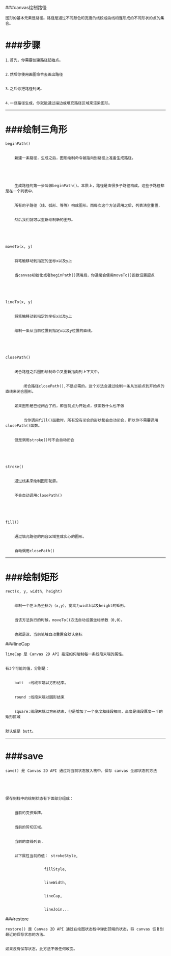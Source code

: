 ###canvas绘制路径


	图形的基本元素是路径。路径是通过不同颜色和宽度的线段或曲线相连形成的不同形状的点的集合。


	


# ###步骤


	1.首先，你需要创建路径起始点。


	2.然后你使用画图命令去画出路径


	3.之后你把路径封闭。


	4.一旦路径生成，你就能通过描边或填充路径区域来渲染图形。


	




---

# ###绘制三角形


	beginPath()


		新建一条路径，生成之后，图形绘制命令被指向到路径上准备生成路径。


		


		生成路径的第一步叫做beginPath()。本质上，路径是由很多子路径构成，这些子路径都是在一个列表中，


		所有的子路径（线、弧形、等等）构成图形。而每次这个方法调用之后，列表清空重置，


		然后我们就可以重新绘制新的图形。


	


	moveTo(x, y)


		将笔触移动到指定的坐标x以及y上


		当canvas初始化或者beginPath()调用后，你通常会使用moveTo()函数设置起点


		


	lineTo(x, y)


		将笔触移动到指定的坐标x以及y上


		绘制一条从当前位置到指定x以及y位置的直线。


	


	closePath()


		闭合路径之后图形绘制命令又重新指向到上下文中。


			闭合路径closePath(),不是必需的。这个方法会通过绘制一条从当前点到开始点的直线来闭合图形。


		如果图形是已经闭合了的，即当前点为开始点，该函数什么也不做


			当你调用fill()函数时，所有没有闭合的形状都会自动闭合，所以你不需要调用closePath()函数。


		但是调用stroke()时不会自动闭合


		


	stroke()


		通过线条来绘制图形轮廓。


		不会自动调用closePath()


		


	fill()


		通过填充路径的内容区域生成实心的图形。


		自动调用closePath()


		




---

# ###绘制矩形


	rect(x, y, width, height)


		绘制一个左上角坐标为（x,y），宽高为width以及height的矩形。


		当该方法执行的时候，moveTo()方法自动设置坐标参数（0,0）。


		也就是说，当前笔触自动重置会默认坐标


		


###lineCap


	lineCap 是 Canvas 2D API 指定如何绘制每一条线段末端的属性。


	有3个可能的值，分别是：


		butt  :线段末端以方形结束。 


		round :线段末端以圆形结束


		square:线段末端以方形结束，但是增加了一个宽度和线段相同，高度是线段厚度一半的矩形区域


	默认值是 butt。


		




---

# ###save


	save() 是 Canvas 2D API 通过将当前状态放入栈中，保存 canvas 全部状态的方法


	


	保存到栈中的绘制状态有下面部分组成：


		当前的变换矩阵。


		当前的剪切区域。


		当前的虚线列表.


		以下属性当前的值： strokeStyle, 


					 fillStyle,  


					 lineWidth, 


					 lineCap, 


					 lineJoin...


					 


###restore


	restore() 是 Canvas 2D API 通过在绘图状态栈中弹出顶端的状态，将 canvas 恢复到最近的保存状态的方法。 


	如果没有保存状态，此方法不做任何改变。	


	








		


		


		